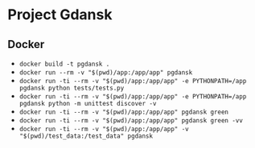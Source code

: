 # Project Gdansk

## Docker

* `docker build -t pgdansk .`
* `docker run --rm -v "$(pwd)/app:/app/app" pgdansk`
* `docker run -ti --rm -v "$(pwd)/app:/app/app" -e PYTHONPATH=/app pgdansk python tests/tests.py`
* `docker run -ti --rm -v "$(pwd)/app:/app/app" -e PYTHONPATH=/app pgdansk python -m unittest discover -v`
* `docker run -ti --rm -v "$(pwd)/app:/app/app" pgdansk green`
* `docker run -ti --rm -v "$(pwd)/app:/app/app" pgdansk green -vv`
* `docker run -ti --rm -v "$(pwd)/app:/app/app" -v "$(pwd)/test_data:/test_data" pgdansk`

